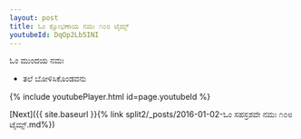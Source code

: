 ```yaml
---
layout: post
title: ಓಂ ಕ್ಷೋಭಣಾಯ ನಮಃ ೧೦೮ ಟೈಮ್ಸ್
youtubeId: DqOp2Lb5INI
---
```

 
 
 ಓಂ ಮುಂದಯ ನಮಃ  
 
 -  ತಲೆ ಬೋಳಿಸಿಕೊಂಡವನು 
 
  
 
  
 
 
 
 
 
 


{% include youtubePlayer.html id=page.youtubeId %}
 
[Next]({{ site.baseurl }}{% link  split2/_posts/2016-01-02-ಓಂ ಸಹಸ್ರಶವೇ ನಮಃ ೧೦೮ ಟೈಮ್ಸ್.md%})
 
